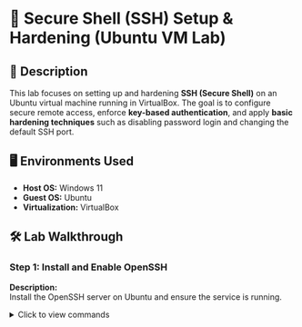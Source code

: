 # 🔐 Secure Shell (SSH) Setup & Hardening (Ubuntu VM Lab)

## 📖 Description
This lab focuses on setting up and hardening **SSH (Secure Shell)** on an Ubuntu virtual machine running in VirtualBox. The goal is to configure secure remote access, enforce **key-based authentication**, and apply **basic hardening techniques** such as disabling password login and changing the default SSH port.

## 🖥️ Environments Used
- **Host OS:** Windows 11  
- **Guest OS:** Ubuntu  
- **Virtualization:** VirtualBox  

## 🛠️ Lab Walkthrough

### Step 1: Install and Enable OpenSSH

**Description:**  
Install the OpenSSH server on Ubuntu and ensure the service is running.

<details>
  <summary>Click to view commands</summary>

  ```bash
  # Update system packages
  sudo apt update && sudo apt upgrade -y

  # Install the OpenSSH server package
  sudo apt install openssh-server -y

  # Enable and start the SSH service
  sudo systemctl enable ssh
  sudo systemctl start ssh

  # Check SSH service status
  sudo systemctl status ssh
  ```bash
```
![Screenshot](blob:https://imgur.com/73531800-e18a-42e9-835f-96347ac4a16b)

